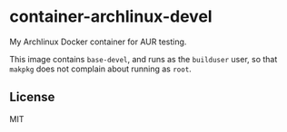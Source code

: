 # container-archlinux-devel

My Archlinux Docker container for AUR testing.

This image contains `base-devel`, and runs as the `builduser` user,
so that `makpkg` does not complain about running as `root`.

## License

MIT